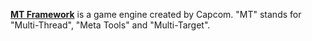 [**MT Framework**](https://en.wikipedia.org/wiki/MT_Framework) is a game engine created by Capcom. "MT" stands for "Multi-Thread", "Meta Tools" and "Multi-Target".